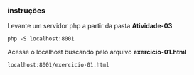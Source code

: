 ### instruções
<p>Levante um servidor php a partir da pasta <strong>Atividade-03</strong></p>

```command
php -S localhost:8001
```
<p>Acesse o localhost buscando pelo arquivo <strong>exercicio-01.html</strong></p>

```command
localhost:8001/exercicio-01.html
```

